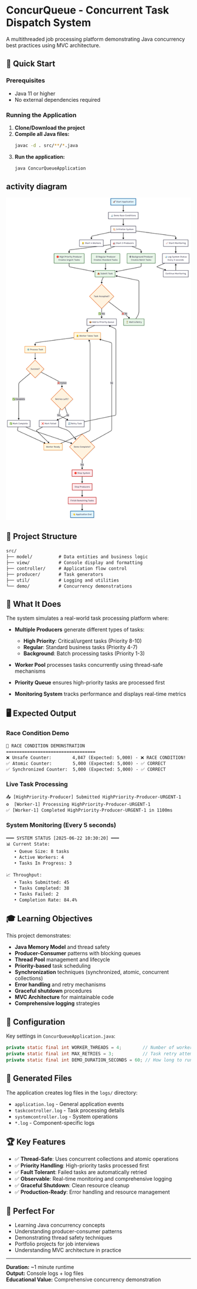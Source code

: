 # ConcurQueue - Concurrent Task Dispatch System

A multithreaded job processing platform demonstrating Java concurrency best practices using MVC architecture.

## 🚀 Quick Start

### Prerequisites
- Java 11 or higher
- No external dependencies required

### Running the Application

1. **Clone/Download the project**
2. **Compile all Java files:**
   ```bash
   javac -d . src/**/*.java
   ```
3. **Run the application:**
   ```bash
   java ConcurQueueApplication
   ```
## activity diagram
![Task concurrency diagram](images/activity.png) 

## 📁 Project Structure

```
src/
├── model/          # Data entities and business logic
├── view/           # Console display and formatting
├── controller/     # Application flow control
├── producer/       # Task generators
├── util/           # Logging and utilities
└── demo/           # Concurrency demonstrations
```

## 🎯 What It Does

The system simulates a real-world task processing platform where:

- **Multiple Producers** generate different types of tasks:
    - **High Priority**: Critical/urgent tasks (Priority 8-10)
    - **Regular**: Standard business tasks (Priority 4-7)
    - **Background**: Batch processing tasks (Priority 1-3)

- **Worker Pool** processes tasks concurrently using thread-safe mechanisms

- **Priority Queue** ensures high-priority tasks are processed first

- **Monitoring System** tracks performance and displays real-time metrics

## 🖥️ Expected Output

### Race Condition Demo
```
🔬 RACE CONDITION DEMONSTRATION
==================================
❌ Unsafe Counter:        4,847 (Expected: 5,000) - ❌ RACE CONDITION!
✅ Atomic Counter:        5,000 (Expected: 5,000) - ✅ CORRECT
✅ Synchronized Counter:  5,000 (Expected: 5,000) - ✅ CORRECT
```

### Live Task Processing
```
📤 [HighPriority-Producer] Submitted HighPriority-Producer-URGENT-1
⚙️  [Worker-1] Processing HighPriority-Producer-URGENT-1
✅ [Worker-1] Completed HighPriority-Producer-URGENT-1 in 1100ms
```

### System Monitoring (Every 5 seconds)
```
═══ SYSTEM STATUS [2025-06-22 10:30:20] ═══
📊 Current State:
   • Queue Size: 8 tasks
   • Active Workers: 4
   • Tasks In Progress: 3

📈 Throughput:
   • Tasks Submitted: 45
   • Tasks Completed: 38
   • Tasks Failed: 2
   • Completion Rate: 84.4%
```

## 🎓 Learning Objectives

This project demonstrates:

- **Java Memory Model** and thread safety
- **Producer-Consumer** patterns with blocking queues
- **Thread Pool** management and lifecycle
- **Priority-based** task scheduling
- **Synchronization** techniques (synchronized, atomic, concurrent collections)
- **Error handling** and retry mechanisms
- **Graceful shutdown** procedures
- **MVC Architecture** for maintainable code
- **Comprehensive logging** strategies

## 🔧 Configuration

Key settings in `ConcurQueueApplication.java`:

```java
private static final int WORKER_THREADS = 4;        // Number of worker threads
private static final int MAX_RETRIES = 3;           // Task retry attempts
private static final int DEMO_DURATION_SECONDS = 60; // How long to run
```

## 📝 Generated Files

The application creates log files in the `logs/` directory:
- `application.log` - General application events
- `taskcontroller.log` - Task processing details
- `systemcontroller.log` - System operations
- `*.log` - Component-specific logs

## 🏆 Key Features

- ✅ **Thread-Safe**: Uses concurrent collections and atomic operations
- ✅ **Priority Handling**: High-priority tasks processed first
- ✅ **Fault Tolerant**: Failed tasks are automatically retried
- ✅ **Observable**: Real-time monitoring and comprehensive logging
- ✅ **Graceful Shutdown**: Clean resource cleanup
- ✅ **Production-Ready**: Error handling and resource management

## 🎯 Perfect For

- Learning Java concurrency concepts
- Understanding producer-consumer patterns
- Demonstrating thread safety techniques
- Portfolio projects for job interviews
- Understanding MVC architecture in practice

---

**Duration:** ~1 minute runtime  
**Output:** Console logs + log files  
**Educational Value:** Comprehensive concurrency demonstration